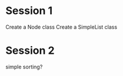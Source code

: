 Session 1
=========
Create a Node class
Create a SimpleList class

Session 2
=========
simple sorting?

